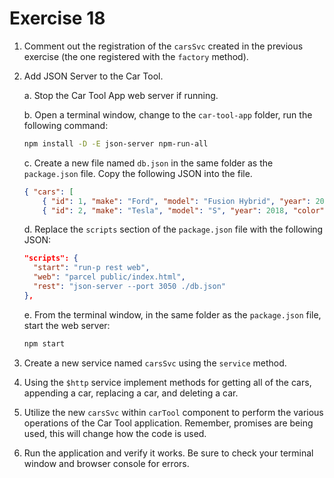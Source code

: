 # Exercise 18

1. Comment out the registration of the `carsSvc` created in the previous exercise (the one registered with the `factory` method).

2. Add JSON Server to the Car Tool.

    a. Stop the Car Tool App web server if running.

    b. Open a terminal window, change to the `car-tool-app` folder, run the following command:

    ```bash
    npm install -D -E json-server npm-run-all
    ```

    c. Create a new file named `db.json` in the same folder as the `package.json` file. Copy the following JSON into the file.

    ```json
    { "cars": [
        { "id": 1, "make": "Ford", "model": "Fusion Hybrid", "year": 2019, "color": "white", "price": 25000 },
        { "id": 2, "make": "Tesla", "model": "S", "year": 2018, "color": "red", "price": 125000 } ] }
    ```

    d. Replace the `scripts` section of the `package.json` file with the following JSON:

    ```json
    "scripts": {
      "start": "run-p rest web",
      "web": "parcel public/index.html",
      "rest": "json-server --port 3050 ./db.json"
    },
    ```

    e. From the terminal window, in the same folder as the `package.json` file, start the web server:

    ```bash
    npm start
    ```

3. Create a new service named `carsSvc` using the `service` method.

4. Using the `$http` service implement methods for getting all of the cars, appending a car, replacing a car, and deleting a car.

5. Utilize the new `carsSvc` within `carTool` component to perform the various operations of the Car Tool application. Remember, promises are being used, this will change how the code is used.

6. Run the application and verify it works. Be sure to check your terminal window and browser console for errors.
